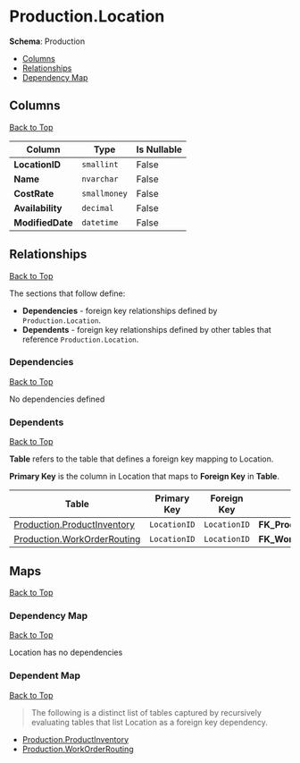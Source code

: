# Production.Location

**Schema**: Production
* [Columns](#columns)
* [Relationships](#relationships)
* [Dependency Map](#dependency-map)

## Columns
[Back to Top](#location)

Column | Type | Is Nullable
-------|------|------------
**LocationID** | `smallint` | False
**Name** | `nvarchar` | False
**CostRate** | `smallmoney` | False
**Availability** | `decimal` | False
**ModifiedDate** | `datetime` | False

## Relationships
[Back to Top](#location)


The sections that follow define:
* **Dependencies** - foreign key relationships defined by `Production.Location`.
* **Dependents** - foreign key relationships defined by other tables that reference `Production.Location`.

### Dependencies
[Back to Top](#location)


No dependencies defined

### Dependents
[Back to Top](#location)

**Table** refers to the table that defines a foreign key mapping to Location.

**Primary Key** is the column in Location that maps to **Foreign Key** in **Table**.

Table | Primary Key | Foreign Key | Foreign Key Name
------|-------------|-------------|-----------------
[Production.ProductInventory](./ProductInventory.md) | `LocationID` | `LocationID` | **FK_ProductInventory_Location_LocationID**
[Production.WorkOrderRouting](./WorkOrderRouting.md) | `LocationID` | `LocationID` | **FK_WorkOrderRouting_Location_LocationID**

## Maps
[Back to Top](#location)

### Dependency Map
[Back to Top](#location)

Location has no dependencies
### Dependent Map
[Back to Top](#location)

> The following is a distinct list of tables captured by recursively evaluating tables that list Location as a foreign key dependency.

* [Production.ProductInventory](./ProductInventory.md)
* [Production.WorkOrderRouting](./WorkOrderRouting.md)

